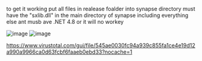 to get it working put all files in realease foalder into synapse directory
must have the "sxlib.dll" in the main directory of synapse including everything else
ant musb ave .NET 4.8 or it will no workey

![image](https://user-images.githubusercontent.com/123352518/213978387-bf726935-840b-492f-8052-a026c158e8bc.png)
![image](https://user-images.githubusercontent.com/123352518/213978792-d72a6f8c-bb78-49bc-97ea-0038f8598cf7.png)


https://www.virustotal.com/gui/file/545ae0030fc94a939c855fa1ce4e19d12a990a9966ca0d63fcbf6faaeb0ebd33?nocache=1
